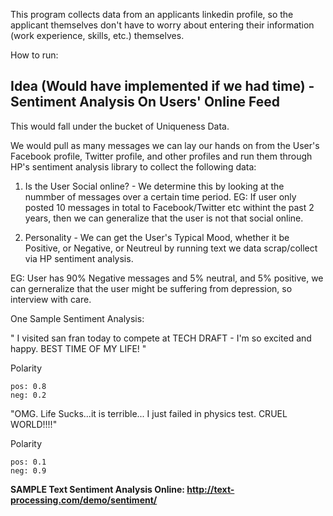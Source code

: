 This program collects data from an applicants linkedin profile, so the applicant themselves don't have to worry about entering their information (work experience, skills, etc.) themselves.

How to run:





















Idea (Would have implemented if we had time) - Sentiment Analysis On Users' Online Feed
-----------------------------

This would fall under the bucket of Uniqueness Data.

We would pull as many messages we can lay our hands on from the User's Facebook profile, Twitter profile, and other profiles and run them through HP's sentiment analysis library to collect the following data:

1) Is the User Social online? - We determine this by looking at the nummber of messages over a certain time period.
   EG: If user only posted 10 messages in total to Facebook/Twitter etc withint the past 2 years, then we can generalize that the user is not that social online.


2) Personality - We can get the User's Typical Mood, whether it be Positive, or Negative, or Neutreul by running text we data scrap/collect via HP sentiment analysis.

  EG: User has 90% Negative messages and 5% neutral, and 5%  positive, we can gerneralize that the user might be suffering from depression, so interview with care.
  
  
  One Sample Sentiment Analysis:
  
 " I visited san fran today to compete at TECH DRAFT - I'm so excited and happy. BEST TIME OF MY LIFE! "
 
  Polarity

    pos: 0.8
    neg: 0.2 
    
"OMG. Life Sucks...it is terrible... I just failed in physics test. CRUEL WORLD!!!!"

Polarity

    pos: 0.1
    neg: 0.9 


**SAMPLE Text Sentiment Analysis Online: http://text-processing.com/demo/sentiment/**
  
  

